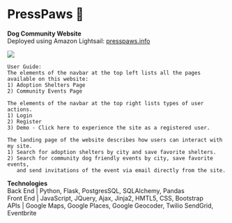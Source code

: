 # PressPaws :dog:
**Dog Community Website** </br>
Deployed using Amazon Lightsail: [presspaws.info](http://presspaws.info)

![](Homepage.gif)

```
User Guide:
The elements of the navbar at the top left lists all the pages available on this website: 
1) Adoption Shelters Page
2) Community Events Page

The elements of the navbar at the top right lists types of user actions. 
1) Login 
2) Register
3) Demo - Click here to experience the site as a registered user.

The landing page of the website describes how users can interact with my site. 
1) Search for adoption shelters by city and save favorite shelters.
2) Search for community dog friendly events by city, save favorite events,
   and send invitations of the event via email directly from the site.
```
**Technologies** </br>
Back End | Python, Flask, PostgresSQL, SQLAlchemy, Pandas </br>
Front End | JavaScript, JQuery, Ajax, Jinja2, HMTL5, CSS, Bootstrap </br>
APIs | Google Maps, Google Places, Google Geocoder, Twilio SendGrid, Eventbrite </br>
